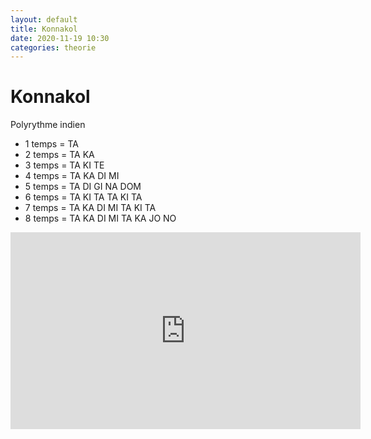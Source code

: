 ```yaml
---
layout: default
title: Konnakol
date: 2020-11-19 10:30
categories: theorie
---
```


# Konnakol

Polyrythme indien

* 1 temps = TA
* 2 temps = TA KA
* 3 temps = TA KI TE
* 4 temps = TA KA DI MI
* 5 temps = TA DI GI NA DOM
* 6 temps = TA KI TA TA KI TA
* 7 temps = TA KA DI MI TA KI TA
* 8 temps = TA KA DI MI TA KA JO NO

<iframe width="560" height="315" src="https://www.youtube.com/embed/KsvKQhOeQjQ" frameborder="0" allow="accelerometer; autoplay; clipboard-write; encrypted-media; gyroscope; picture-in-picture" allowfullscreen></iframe>